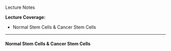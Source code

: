 Lecture Notes

**Lecture Coverage:**
- Normal Stem Cells & Cancer Stem Cells

---
#### **Normal Stem Cells & Cancer Stem Cells**